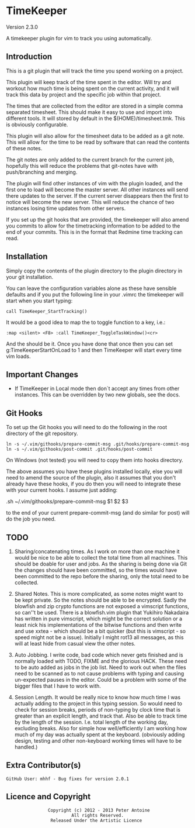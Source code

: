 # TimeKeeper #

Version 2.3.0

A timekeeper plugin for vim to track you using automatically.

## Introduction ##

This is a git plugin that will track the time you spend working on a project.

This plugin will keep track of the time spent in the editor. Will
try and workout how much time is being spent on the current activity,
and it will track this data by project and the specific job within that project.

The times that are collected from the editor are stored in a simple comma separated timesheet.
This should make it easy to use and import into different tools. It will stored
by default in the $(HOME)/timesheet.tmk. This is obviously configurable.

This plugin will also allow for the timesheet data to be added as a
git note. This will allow for the time to be read by software that
can read the contents of these notes.

The git notes are only added to the current branch for the current 
job, hopefully this will reduce the problems that git-notes have with
push/branching and merging.

The plugin will find other instances of vim with the plugin loaded, and the first one to load
will become the master server. All other instances will send there updates to the server. If the
current server disappears then the first to notice will become the new server. This will reduce
the chance of two instances losing time updates from other servers.

If you set up the git hooks that are provided, the timekeeper will also amend you commits to
allow for the timetracking information to be added to the end of your commits. This is in the
format that Redmine time tracking can read.

## Installation ##

Simply copy the contents of the plugin directory to the plugin directory in your git installation.

You can leave the configuration variables alone as these have sensible defaults and if you
put the following line in your .vimrc the timekeeper will start when you start typing:

    call TimeKeeper_StartTracking()

It would be a good idea to map the to toggle function to a key, i.e.:

	:map <silent> <F8> :call TimeKeeper_ToggleTaskWindow()<cr>

And the should be it. Once you have done that once then you can set g:TimeKeeperStartOnLoad to
1 and then TimeKeeper will start every time vim loads.

## Important Changes ##

- If TimeKeeper in Local mode then don`t accept any times from other instances.
  This can be overridden by two new globals, see the docs.

## Git Hooks ##

To set up the Git hooks you will need to do the following in the root directory of the git repository.

    ln -s ~/.vim/githooks/prepare-commit-msg .git/hooks/prepare-commit-msg
    ln -s ~/.vim/githooks/post-commit .git/hooks/post-commit

On Windows (not tested) you will need to copy them into hooks directory.

The above assumes you have these plugins installed locally, else you will need to amend the source of
the plugin, also it assumes that you don't already have these hooks, if you do then you will need
to integrate these with your current hooks. I assume just adding:

   .sh ~/.vim/githooks/prepare-commit-msg $1 $2 $3 

to the end of your current prepare-commit-msg (and do similar for post) will do the job you need.

## TODO ##

1. Sharing/concatenating times.
    As I work on more than one machine it would be nice to be able to collect the total time from
    all machines. This should be doable for user and jobs. As the sharing is being done via Git
	the changes should have been committed, so the times would have been committed to the repo
	before the sharing, only the total need to be collected.

2. Shared Notes.
    This is more complicated, as some notes might want to be kept private. So the notes should be
	able to be encrypted. Sadly the blowfish and zip crypto functions are not exposed a vimscript
	functions, so can''t be used. There is a blowfish.vim plugin that Yukihiro Nakadaira has
	written in pure vimscript, which might be the correct solution or a least nick his
	implementations of the bitwise functions and then write and use xxtea - which should be a
	bit quicker (but this is vimscript - so speed might not be a issue). Initially I might rot13
	all messages, as this will at least hide from casual view the other notes.

3. Auto Jobbing.
	I write code, bad code which never gets finished and is normally loaded with TODO, FIXME
	and the glorious HACK. These need to be auto added as jobs in the job list. Need to work
	out when the files need to be scanned as to not cause problems with typing and causing 
	un-expected pauses in the editor. Could be a problem with some of the bigger files that
	I have to work with.

4. Session Length.
	It would be really nice to know how much time I was actually adding to the project in this
	typing session. So would need to check for session breaks, periods of non-typing by clock
	time that is greater than an explicit length, and track that. Also be able to track time
	by the length of the session. I.e. total length of the working day, excluding breaks. Also
	for simple how well/efficiently I am working how much of my day was actually spent at the
	keyboard. (obviously adding design, testing and other non-keyboard working times will have to
	be handled.)

## Extra Contributor(s) ##

	GitHub User: mhhf - Bug fixes for version 2.0.1

## Licence and Copyright ##
                    Copyright (c) 2012 - 2013 Peter Antoine
                             All rights Reserved.
                     Released Under the Artistic Licence
